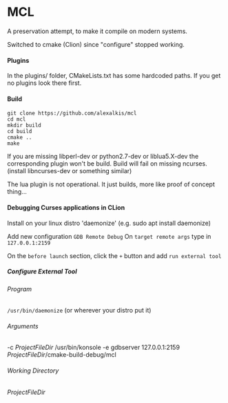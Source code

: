 # MCL

A preservation attempt, to make it compile on modern systems.

Switched to cmake (Clion) since "configure" stopped working.

#### Plugins
In the plugins/ folder, CMakeLists.txt has some hardcoded paths.  If you get no plugins look there first.



#### Build
```
git clone https://github.com/alexalkis/mcl
cd mcl
mkdir build
cd build
cmake ..
make
```

If you are missing libperl-dev or python2.7-dev or liblua5.X-dev the corresponding plugin won't be build.
Build will fail on missing ncurses. (install libncurses-dev or something similar)

The lua plugin is not operational.  It just builds, more like proof of concept thing...


#### Debugging Curses applications in CLion
Install on your linux distro 'daemonize'  (e.g. sudo apt install daemonize)

Add new configuration `GDB Remote Debug`
On `target remote args` type in `127.0.0.1:2159`

On the `before launch` section, click the `+` button and add `run external tool`

##### Configure External Tool
###### Program
`/usr/bin/daemonize` (or wherever your distro put it)

###### Arguments
-c $ProjectFileDir$ /usr/bin/konsole -e gdbserver 127.0.0.1:2159 $ProjectFileDir$/cmake-build-debug/mcl
###### Working Directory
$ProjectFileDir$
